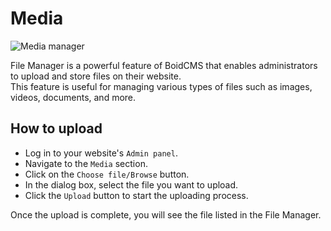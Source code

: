 # Media

![Media manager](https://boidcms.github.io/_media/media.png)

File Manager is a powerful feature of BoidCMS that enables administrators to upload and store files on their website.     
This feature is useful for managing various types of files such as images, videos, documents, and more.

## How to upload

- Log in to your website's `Admin panel`.
- Navigate to the `Media` section.
- Click on the `Choose file/Browse` button.
- In the dialog box, select the file you want to upload.
- Click the `Upload` button to start the uploading process.

Once the upload is complete, you will see the file listed in the File Manager.
